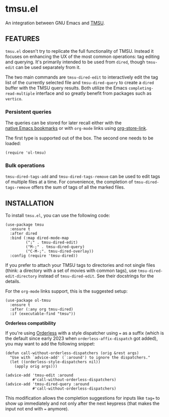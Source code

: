 tmsu.el
=======

An integration between GNU Emacs and [TMSU](https://tmsu.org/).

FEATURES
--------

`tmsu.el` doesn't try to replicate the full functionality of TMSU.
Instead it focuses on enhancing the UX of the most common operations:
tag editing and querying.  It's primarily intended to be used from
`dired`, though `tmsu-edit` can be used separately from it.

The two main commands are `tmsu-dired-edit` to interactively edit the
tag list of the currently selected file and `tmsu-dired-query` to
create a `dired` buffer with the TMSU query results.  Both utilize the
Emacs `completing-read-multiple` interface and so greatly benefit from
packages such as `vertico`.

### Persistent queries

The queries can be stored for later recall either with the
[native Emacs bookmarks][1] or with `org-mode` links using
[org-store-link][2].

[1]: https://www.gnu.org/software/emacs/manual/html_node/emacs/Bookmarks.html
[2]: https://orgmode.org/manual/Handling-Links.html

The first type is supported out of the box.  The second one needs to be loaded:

```elisp
(require 'ol-tmsu)
```

### Bulk operations

`tmsu-dired-tags-add` and `tmsu-dired-tags-remove` can be used to edit
tags of multiple files at a time.  For convenience, the completion of
`tmsu-dired-tags-remove` offers the sum of tags of all the
marked files.

INSTALLATION
------------

To install `tmsu.el`, you can use the following code:

```elisp
(use-package tmsu
  :ensure t
  :after dired
  :bind (:map dired-mode-map
         (";" . tmsu-dired-edit)
         ("M-;" . tmsu-dired-query)
         ("C-M-;". tmsu-dired-overlay))
  :config (require 'tmsu-dired))
```

If you prefer to attach your TMSU tags to directories and not single
files (think: a directory with a set of movies with common tags), use
`tmsu-dired-edit-directory` instead of `tmsu-dired-edit`.  See their
docstrings for the details.

For the `org-mode` links support, this is the suggested setup:

```elisp
(use-package ol-tmsu
  :ensure t
  :after (:any org tmsu-dired)
  :if (executable-find "tmsu"))
```

**Orderless compatibility**

If you're using [Orderless](https://github.com/oantolin/orderless)
with a style dispatcher using `=` as a suffix (which is the default
since early 2023 when `orderless-affix-dispatch` got added), you may
want to add the following snippet:

```elisp
(defun call-without-orderless-dispatchers (orig &rest args)
  "Use with `advice-add' (`:around') to ignore the dispatchers."
  (let ((orderless-style-dispatchers nil))
    (apply orig args)))

(advice-add 'tmsu-edit :around
            #'call-without-orderless-dispatchers)
(advice-add 'tmsu-dired-query :around
            #'call-without-orderless-dispatchers)
```

This modification allows the completion suggestions for inputs like
`tag=` to show up immediately and not only after the next keypress
(that makes the input not end with `=` anymore).
